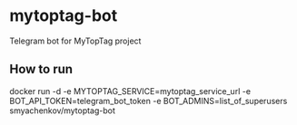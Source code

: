 # mytoptag-bot
Telegram bot for MyTopTag project


## How to run
docker run -d -e MYTOPTAG_SERVICE=mytoptag_service_url -e BOT_API_TOKEN=telegram_bot_token -e BOT_ADMINS=list_of_superusers smyachenkov/mytoptag-bot

